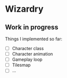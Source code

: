 # Wizardry

## Work in progress

Things I implemented so far:
- [ ] Character class
- [ ] Character animation
- [ ] Gameplay loop
- [ ] Tilesmap
- [ ] ... 
